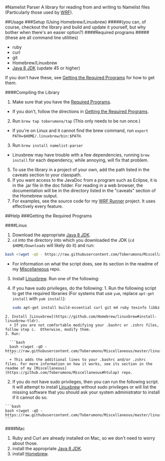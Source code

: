 #Namelist Parser
A library for reading from and writing to Namelist files (Particularly those used by [WRF](http://www.wrf-model.org/index.php)).

##Usage
###Setup (Using Homebrew/Linuxbrew)
#####(you can, of course, checkout the library and build and update it yourself, but why bother when there's an easier option?)
####Required programs
#####(these are all command line utilities)

* ruby
* curl
* git
* Homebrew/Linuxbrew
* [Java 8 JDK](http://www.oracle.com/technetwork/java/javase/downloads/index.html) (update 45 or higher)

If you don't have these, see [Getting the Required Programs](#getting-the-required-programs) for how to get them.

####Compiling the Library

1. Make sure that you have the [Required Programs](#required-programs).
  + If you don't, follow the directions in [Getting the Required Programs](#getting-the-required-programs).
2. Run `brew tap toberumono/tap` (This only needs to be run once.)
  + If you're on Linux and it cannot find the brew command, run `export PATH=$HOME/.linuxbrew/bin:$PATH`.
3. Run `brew install namelist-parser`
  + Linuxbrew may have trouble with a few dependencies, running `brew install` for each dependency, while annoying, will fix that problem.
5. To use the library in a project of your own, add the path listed in the caveats section to your classpath.
4. If you want access to the JavaDoc from a program such as Eclipse, it is in the .jar file in the doc folder.  For reading in a web browser, the documentation will be in the directory listed in the "caveats" section of the Homebrew output.
5. For examples, see the source code for my [WRF Runner](https://github.com/Toberumono/WRF-Runner) project.  It uses effectively every feature.

##Help
###Getting the Required Programs

####Linux

1. Download the appropriate [Java 8 JDK](http://www.oracle.com/technetwork/java/javase/downloads/index.html).
2. `cd` into the directory into which you downloaded the JDK (`cd $HOME/Downloads` will likely do it) and run:
  
  ```bash
  bash <(wget -qO - https://raw.githubusercontent.com/Toberumono/Miscellaneous/master/java/sudoless_install.sh)
  ```
  + For information on what the script does, see its section in the readme of my [Miscellaneous](https://github.com/Toberumono/Miscellaneous#htujsi) repo.
3. Install [Linuxbrew](https://github.com/Homebrew/linuxbrew#install-linuxbrew-tldr). Run one of the following:
  1. If you have sudo privileges, do the following:
    1. Run the following script to get the required libraries (For systems that use `yum`, replace `apt-get install` with `yum install`):

      ```bash
      sudo apt-get install build-essential curl git m4 ruby texinfo libbz2-dev libcurl4-openssl-dev libexpat-dev libncurses-dev zlib1g-dev
      ```
    2. Install [Linuxbrew](https://github.com/Homebrew/linuxbrew#install-linuxbrew-tldr).
      + If you are not comfortable modifying your .bashrc or .zshrc files, follow step c.  Otherwise, modify them.
    3. Run:
  
      ```bash
      bash <(wget -qO - https://raw.githubusercontent.com/Toberumono/Miscellaneous/master/linuxbrew/append_paths.sh)
      ```
      + This adds the additional lines to your .bashrc and/or .zshrc files. For more information on how it works, see its section in the readme of my [Miscellaneous](https://github.com/Toberumono/Miscellaneous#htulap) repo.
  2. If you do not have sudo privileges, then you can run the following script.  It will attempt to install [Linuxbrew](https://github.com/Homebrew/linuxbrew) without sudo privileges or will list the missing software that you should ask your system administrator to install if it cannot do so.

    ```bash
    bash <(wget -qO - https://raw.githubusercontent.com/Toberumono/Miscellaneous/master/linuxbrew/sudoless_install.sh)
    ```

####Mac

1. Ruby and Curl are already installed on Mac, so we don't need to worry about those.
2. install the appropriate [Java 8 JDK](http://www.oracle.com/technetwork/java/javase/downloads/index.html).
3. install [Homebrew](http://brew.sh/).
